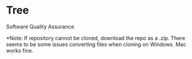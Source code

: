 # Tree
Software Quality Assurance

*Note: If repository cannot be cloned, download the repo as a .zip. There seems to be some issues converting files when cloning on Windows. Mac works fine.
